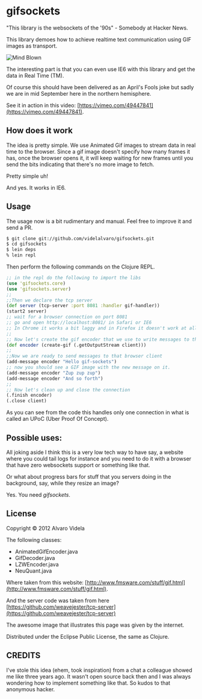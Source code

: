 # gifsockets

"This library is the websockets of the '90s" - Somebody at Hacker News.

This library demoes how to achieve realtime text communication using GIF images as transport.

![Mind Blown](https://raw.github.com/videlalvaro/gifsockets/master/doc/mybrain.gif)

The interesting part is that you can even use IE6 with this library and get the data in Real Time (TM).

Of course this should have been delivered as an April's Fools joke but sadly we are in mid September here in the northern hemisphere.

See it in action in this video: [https://vimeo.com/49447841](https://vimeo.com/49447841).

## How does it work

The idea is pretty simple. We use Animated Gif images to stream data in real time to the browser. Since a gif image doesn't specify how many frames it has, once the browser opens it, it will keep waiting for new frames until you send the bits indicating that there's no more image to fetch.

Pretty simple uh!

And yes. It works in IE6.

## Usage

The usage now is a bit rudimentary and manual. Feel free to improve it and send a PR.

```bash
$ git clone git://github.com/videlalvaro/gifsockets.git
$ cd gifsockets
$ lein deps
% lein repl
```

Then perform the following commands on the Clojure REPL.

```clojure
;; in the repl do the following to import the libs
(use 'gifsockets.core)
(use 'gifsockets.server)
;;
;;Then we declare the tcp server
(def server (tcp-server :port 8081 :handler gif-handler))
(start2 server)
;; wait for a browser connection on port 8081
;; go and open http://localhost:8081/ in Safari or IE6
;; In Chrome it works a bit laggy and in Firefox it doesn't work at all
;;
;; Now let's create the gif encoder that we use to write messages to the browser.
(def encoder (create-gif (.getOutputStream client)))
;;
;;Now we are ready to send messages to that browser client
(add-message encoder "Hello gif-sockets")
;; now you should see a GIF image with the new message on it.
(add-message encoder "Zup zup zup")
(add-message encoder "And so forth")
;;
;; Now let's clean up and close the connection
(.finish encoder)
(.close client)
```

As you can see from the code this handles only one connection in what is called  an UPoC (Uber Proof Of Concept).

## Possible uses:

All joking aside I think this is a very low tech way to have say, a website where you could tail logs for instance and you need to do it with a browser that have zero websockets support or something like that.

Or what about progress bars for stuff that you servers doing in the background, say, while they resize an image?

Yes. You need _gifsockets_.

## License

Copyright © 2012 Alvaro Videla

The following classes:

- AnimatedGifEncoder.java
- GifDecoder.java
- LZWEncoder.java
- NeuQuant.java

Where taken from this website: [http://www.fmsware.com/stuff/gif.html](http://www.fmsware.com/stuff/gif.html).

And the server code was taken from here [https://github.com/weavejester/tcp-server](https://github.com/weavejester/tcp-server)

The awesome image that illustrates this page was given by the internet.

Distributed under the Eclipse Public License, the same as Clojure.

## CREDITS

I've stole this idea (ehem, took inspiration) from a chat a colleague showed me like three years ago. It wasn't open source back then and I was always wondering how to implement something like that. So kudos to that anonymous hacker.
